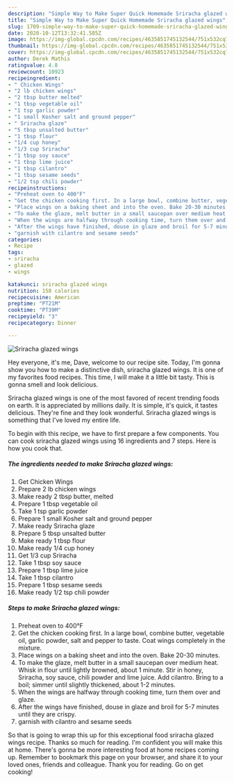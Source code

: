 ```yaml
---
description: "Simple Way to Make Super Quick Homemade Sriracha glazed wings"
title: "Simple Way to Make Super Quick Homemade Sriracha glazed wings"
slug: 1709-simple-way-to-make-super-quick-homemade-sriracha-glazed-wings
date: 2020-10-12T13:32:41.585Z
image: https://img-global.cpcdn.com/recipes/4635851745132544/751x532cq70/sriracha-glazed-wings-recipe-main-photo.jpg
thumbnail: https://img-global.cpcdn.com/recipes/4635851745132544/751x532cq70/sriracha-glazed-wings-recipe-main-photo.jpg
cover: https://img-global.cpcdn.com/recipes/4635851745132544/751x532cq70/sriracha-glazed-wings-recipe-main-photo.jpg
author: Derek Mathis
ratingvalue: 4.8
reviewcount: 10923
recipeingredient:
- " Chicken Wings"
- "2 lb chicken wings"
- "2 tbsp butter melted"
- "1 tbsp vegetable oil"
- "1 tsp garlic powder"
- "1 small Kosher salt and ground pepper"
- " Sriracha glaze"
- "5 tbsp unsalted butter"
- "1 tbsp flour"
- "1/4 cup honey"
- "1/3 cup Sriracha"
- "1 tbsp soy sauce"
- "1 tbsp lime juice"
- "1 tbsp cilantro"
- "1 tbsp sesame seeds"
- "1/2 tsp chili powder"
recipeinstructions:
- "Preheat oven to 400°F"
- "Get the chicken cooking first. In a large bowl, combine butter, vegetable oil, garlic powder, salt and pepper to taste. Coat wings completely in the mixture."
- "Place wings on a baking sheet and into the oven. Bake 20-30 minutes."
- "To make the glaze, melt butter in a small saucepan over medium heat. Whisk in flour until lightly browned, about 1 minute. Stir in honey, Sriracha, soy sauce, chili powder and lime juice. Add cilantro. Bring to a boil; simmer until slightly thickened, about 1-2 minutes."
- "When the wings are halfway through cooking time, turn them over and glaze."
- "After the wings have finished, douse in glaze and broil for 5-7 minutes until they are crispy."
- "garnish with cilantro and sesame seeds"
categories:
- Recipe
tags:
- sriracha
- glazed
- wings

katakunci: sriracha glazed wings 
nutrition: 158 calories
recipecuisine: American
preptime: "PT21M"
cooktime: "PT39M"
recipeyield: "3"
recipecategory: Dinner

---
```



![Sriracha glazed wings](https://img-global.cpcdn.com/recipes/4635851745132544/751x532cq70/sriracha-glazed-wings-recipe-main-photo.jpg)

Hey everyone, it's me, Dave, welcome to our recipe site. Today, I'm gonna show you how to make a distinctive dish, sriracha glazed wings. It is one of my favorites food recipes. This time, I will make it a little bit tasty. This is gonna smell and look delicious.

Sriracha glazed wings is one of the most favored of recent trending foods on earth. It is appreciated by millions daily. It is simple, it's quick, it tastes delicious. They're fine and they look wonderful. Sriracha glazed wings is something that I've loved my entire life.




To begin with this recipe, we have to first prepare a few components. You can cook sriracha glazed wings using 16 ingredients and 7 steps. Here is how you cook that.

<!--inarticleads1-->

##### The ingredients needed to make Sriracha glazed wings:

1. Get  Chicken Wings
1. Prepare 2 lb chicken wings
1. Make ready 2 tbsp butter, melted
1. Prepare 1 tbsp vegetable oil
1. Take 1 tsp garlic powder
1. Prepare 1 small Kosher salt and ground pepper
1. Make ready  Sriracha glaze
1. Prepare 5 tbsp unsalted butter
1. Make ready 1 tbsp flour
1. Make ready 1/4 cup honey
1. Get 1/3 cup Sriracha
1. Take 1 tbsp soy sauce
1. Prepare 1 tbsp lime juice
1. Take 1 tbsp cilantro
1. Prepare 1 tbsp sesame seeds
1. Make ready 1/2 tsp chili powder




<!--inarticleads2-->

##### Steps to make Sriracha glazed wings:

1. Preheat oven to 400°F
1. Get the chicken cooking first. In a large bowl, combine butter, vegetable oil, garlic powder, salt and pepper to taste. Coat wings completely in the mixture.
1. Place wings on a baking sheet and into the oven. Bake 20-30 minutes.
1. To make the glaze, melt butter in a small saucepan over medium heat. Whisk in flour until lightly browned, about 1 minute. Stir in honey, Sriracha, soy sauce, chili powder and lime juice. Add cilantro. Bring to a boil; simmer until slightly thickened, about 1-2 minutes.
1. When the wings are halfway through cooking time, turn them over and glaze.
1. After the wings have finished, douse in glaze and broil for 5-7 minutes until they are crispy.
1. garnish with cilantro and sesame seeds




So that is going to wrap this up for this exceptional food sriracha glazed wings recipe. Thanks so much for reading. I'm confident you will make this at home. There's gonna be more interesting food at home recipes coming up. Remember to bookmark this page on your browser, and share it to your loved ones, friends and colleague. Thank you for reading. Go on get cooking!
